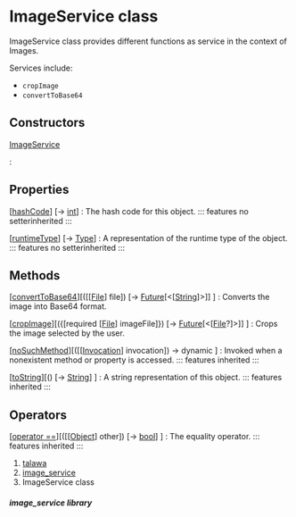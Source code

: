 
<div>

# ImageService class

</div>


ImageService class provides different functions as service in the
context of Images.

Services include:

-   `cropImage`
-   `convertToBase64`



## Constructors

[ImageService](../services_image_service/ImageService/ImageService.md)

:   



## Properties

[[hashCode](https://api.flutter.dev/flutter/dart-core/Object/hashCode.html)] [→ [int](https://api.flutter.dev/flutter/dart-core/int-class.html)]
:   The hash code for this object.
    ::: features
    no setterinherited
    :::

[[runtimeType](https://api.flutter.dev/flutter/dart-core/Object/runtimeType.html)] [→ [Type](https://api.flutter.dev/flutter/dart-core/Type-class.html)]
:   A representation of the runtime type of the object.
    ::: features
    no setterinherited
    :::



## Methods

[[convertToBase64](../services_image_service/ImageService/convertToBase64.md)][([[[File](https://api.flutter.dev/flutter/dart-io/File-class.md)] file]) [→ [Future](https://api.flutter.dev/flutter/dart-core/Future-class.html)[\<[[String](https://api.flutter.dev/flutter/dart-core/String-class.html)]\>]] ]
:   Converts the image into Base64 format.

[[cropImage](../services_image_service/ImageService/cropImage.md)][({[required [[File](https://api.flutter.dev/flutter/dart-io/File-class.md)] imageFile]}) [→ [Future](https://api.flutter.dev/flutter/dart-core/Future-class.html)[\<[[File](https://api.flutter.dev/flutter/dart-io/File-class.html)?]\>]] ]
:   Crops the image selected by the user.

[[noSuchMethod](https://api.flutter.dev/flutter/dart-core/Object/noSuchMethod.html)][([[[Invocation](https://api.flutter.dev/flutter/dart-core/Invocation-class.md)] invocation]) → dynamic ]
:   Invoked when a nonexistent method or property is accessed.
    ::: features
    inherited
    :::

[[toString](https://api.flutter.dev/flutter/dart-core/Object/toString.html)][() [→ [String](https://api.flutter.dev/flutter/dart-core/String-class.html)] ]
:   A string representation of this object.
    ::: features
    inherited
    :::



## Operators

[[operator ==](https://api.flutter.dev/flutter/dart-core/Object/operator_equals.html)][([[[Object](https://api.flutter.dev/flutter/dart-core/Object-class.md)] other]) [→ [bool](https://api.flutter.dev/flutter/dart-core/bool-class.html)] ]
:   The equality operator.
    ::: features
    inherited
    :::







1.  [talawa](../index.md)
2.  [image_service](../services_image_service/)
3.  ImageService class

##### image_service library







